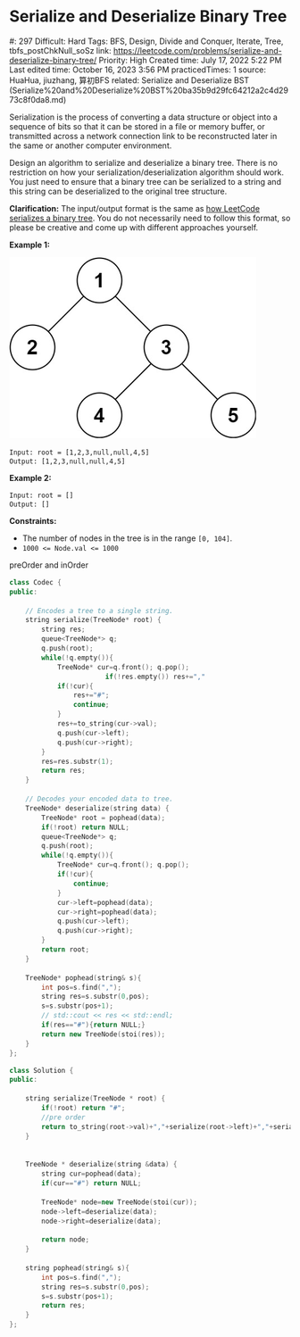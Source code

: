 # Serialize and Deserialize Binary Tree

#: 297
Difficult: Hard
Tags: BFS, Design, Divide and Conquer, Iterate, Tree, tbfs_postChkNull_soSz
link: https://leetcode.com/problems/serialize-and-deserialize-binary-tree/
Priority: High
Created time: July 17, 2022 5:22 PM
Last edited time: October 16, 2023 3:56 PM
practicedTimes: 1
source: HuaHua, jiuzhang, 算初BFS
related: Serialize and Deserialize BST (Serialize%20and%20Deserialize%20BST%20ba35b9d29fc64212a2c4d2973c8f0da8.md)

Serialization is the process of converting a data structure or object into a sequence of bits so that it can be stored in a file or memory buffer, or transmitted across a network connection link to be reconstructed later in the same or another computer environment.

Design an algorithm to serialize and deserialize a binary tree. There is no restriction on how your serialization/deserialization algorithm should work. You just need to ensure that a binary tree can be serialized to a string and this string can be deserialized to the original tree structure.

**Clarification:** The input/output format is the same as [how LeetCode serializes a binary tree](https://leetcode.com/faq/#binary-tree). You do not necessarily need to follow this format, so please be creative and come up with different approaches yourself.

**Example 1:**

![Untitled](Serialize%20and%20Deserialize%20Binary%20Tree%208f74639ba00b413a9bfdce6d698e922b/Untitled.png)

```
Input: root = [1,2,3,null,null,4,5]
Output: [1,2,3,null,null,4,5]

```

**Example 2:**

```
Input: root = []
Output: []

```

**Constraints:**

- The number of nodes in the tree is in the range `[0, 104]`.
- `1000 <= Node.val <= 1000`

preOrder and inOrder

```cpp
class Codec {
public:

    // Encodes a tree to a single string.
    string serialize(TreeNode* root) {
        string res;
        queue<TreeNode*> q;
        q.push(root);
        while(!q.empty()){
            TreeNode* cur=q.front(); q.pop();
						if(!res.empty()) res+=","
            if(!cur){
                res+="#";
                continue;
            }
            res+=to_string(cur->val);
            q.push(cur->left);
            q.push(cur->right);
        }
        res=res.substr(1);
        return res;
    }

    // Decodes your encoded data to tree.
    TreeNode* deserialize(string data) {
        TreeNode* root = pophead(data);
        if(!root) return NULL;
        queue<TreeNode*> q;
        q.push(root);
        while(!q.empty()){
            TreeNode* cur=q.front(); q.pop();
            if(!cur){
                continue;
            }
            cur->left=pophead(data);
            cur->right=pophead(data);
            q.push(cur->left);
            q.push(cur->right);
        }
        return root;
    }

    TreeNode* pophead(string& s){
        int pos=s.find(",");
        string res=s.substr(0,pos);
        s=s.substr(pos+1);
        // std::cout << res << std::endl;
        if(res=="#"){return NULL;}
        return new TreeNode(stoi(res));
    }
};
```

```cpp
class Solution {
public:
    
    string serialize(TreeNode * root) {
        if(!root) return "#";
        //pre order
        return to_string(root->val)+","+serialize(root->left)+","+serialize(root->right);
    }

    
    TreeNode * deserialize(string &data) {
        string cur=pophead(data);
        if(cur=="#") return NULL;
        
        TreeNode* node=new TreeNode(stoi(cur));
        node->left=deserialize(data);
        node->right=deserialize(data);
        
        return node;
    }
    
    string pophead(string& s){
        int pos=s.find(",");
        string res=s.substr(0,pos);
        s=s.substr(pos+1);
        return res;
    }
};
```